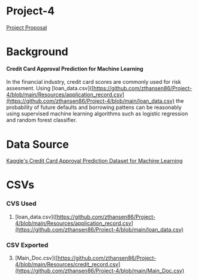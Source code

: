 # Project-4
[Project Proposal](https://docs.google.com/document/d/13jzh5GitPx-FSpSME1IUk7DL0JOcLpmYqXXHkqt1ff8/edit?usp=sharing)

# Background
#### Credit Card Approval Prediction for Machine Learning 
In the financial industry, credit card scores are commonly used for risk assesment. Using [loan_data.csv]([https://github.com/zthansen86/Project-4/blob/main/Resources/application_record.csv](https://github.com/zthansen86/Project-4/blob/main/loan_data.csv) the probability of future defaults and borrowing pattens can be reasonably using supervised machine learning algorithms such as logistic regression and random forest classifier.  

# Data Source 
[Kaggle's Credit Card Approval Prediction Dataset for Machine Learning](https://www.kaggle.com/datasets/rikdifos/credit-card-approval-prediction)

# CSVs
### CVS Used
1. [loan_data.csv]([https://github.com/zthansen86/Project-4/blob/main/Resources/application_record.csv](https://github.com/zthansen86/Project-4/blob/main/loan_data.csv)
### CSV Exported
3. [Main_Doc.csv]([https://github.com/zthansen86/Project-4/blob/main/Resources/credit_record.csv](https://github.com/zthansen86/Project-4/blob/main/Main_Doc.csv)

